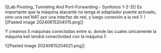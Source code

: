 [[Lab Pivoting, Tunneling And Port-Forwarding - Synfonos 1-2-3]]
Es importante que la máquina atacante no tenga el adaptador puente activado, sino una red NAT por una interfaz de red, y luego conexión a la red 1:
![[Pasted image 20240615204015.png]]

Y creamos 5 máquinas conectadas entre sí, donde las cuales únicamente la máquina kali tendrá conectividad con la máquina 1:

![[Pasted image 20240615204021.png]]